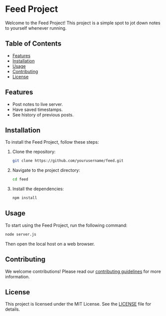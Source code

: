 # Feed Project

Welcome to the Feed Project! This project is a simple spot to jot down notes to yourself whenever running.

## Table of Contents

- [Features](#features)
- [Installation](#installation)
- [Usage](#usage)
- [Contributing](#contributing)
- [License](#license)

## Features

- Post notes to live server.
- Have saved timestamps.
- See history of previous posts.

## Installation

To install the Feed Project, follow these steps:

1. Clone the repository:

    ```bash
    git clone https://github.com/yourusername/feed.git
    ```

2. Navigate to the project directory:

    ```bash
    cd feed
    ```

3. Install the dependencies:

    ```bash
    npm install
    ```

## Usage

To start using the Feed Project, run the following command:

```bash
node server.js
```

Then open the local host on a web browser.

## Contributing

We welcome contributions! Please read our [contributing guidelines](CONTRIBUTING.md) for more information.

## License

This project is licensed under the MIT License. See the [LICENSE](LICENSE) file for details.